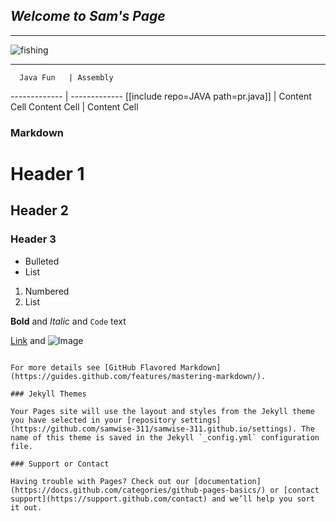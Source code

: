 ## *Welcome to Sam's Page*

---

![fishing](https://scontent.fboi1-1.fna.fbcdn.net/v/t1.0-9/117626780_3839790632702595_945707442061206718_o.jpg?_nc_cat=102&ccb=2&_nc_sid=09cbfe&_nc_ohc=kPHfbchs8_4AX9fiuv5&_nc_ht=scontent.fboi1-1.fna&oh=e90aee6a3adbbe3240fb2b4d5b7dc389&oe=6042E133)

---

      Java Fun   | Assembly
  -------------  | -------------
  [[include repo=JAVA path=pr.java]] | Content Cell
  Content Cell   | Content Cell

### Markdown

# Header 1
## Header 2
### Header 3

- Bulleted
- List

1. Numbered
2. List

**Bold** and _Italic_ and `Code` text

[Link](url) and ![Image](src)
```

For more details see [GitHub Flavored Markdown](https://guides.github.com/features/mastering-markdown/).

### Jekyll Themes

Your Pages site will use the layout and styles from the Jekyll theme you have selected in your [repository settings](https://github.com/samwise-311/samwise-311.github.io/settings). The name of this theme is saved in the Jekyll `_config.yml` configuration file.

### Support or Contact

Having trouble with Pages? Check out our [documentation](https://docs.github.com/categories/github-pages-basics/) or [contact support](https://support.github.com/contact) and we’ll help you sort it out.
